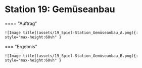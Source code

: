 
# Station 19: Gemüseanbau


===+ "Auftrag"

    ![Image title](assets/19_Spiel-Station_Gemüseanbau_A.png){: style="max-height:60vh" }


=== "Ergebnis"

    ![Image title](assets/19_Spiel-Station_Gemüseanbau_B.png){: style="max-height:60vh" }
